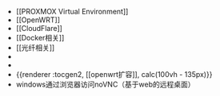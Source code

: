 - [[PROXMOX Virtual Environment]]
- [[OpenWRT]]
- [[CloudFlare]]
- [[Docker相关]]
- [[光纤相关]]
-
-
- {{renderer :tocgen2, [[openwrt扩容]], calc(100vh - 135px)}}
- windows通过浏览器访问noVNC（基于web的远程桌面）